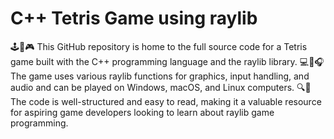 # C++ Tetris Game using raylib

🕹️🐍🎮 This GitHub repository is home to the full source code for a Tetris game built with the C++ programming language and the raylib library. 
💻🎨🎧 The game uses various raylib functions for graphics, input handling, and audio and can be played on Windows, macOS, and Linux computers. 
🔍📖 The code is well-structured and easy to read, making it a valuable resource for aspiring game developers looking to learn about raylib game programming.

